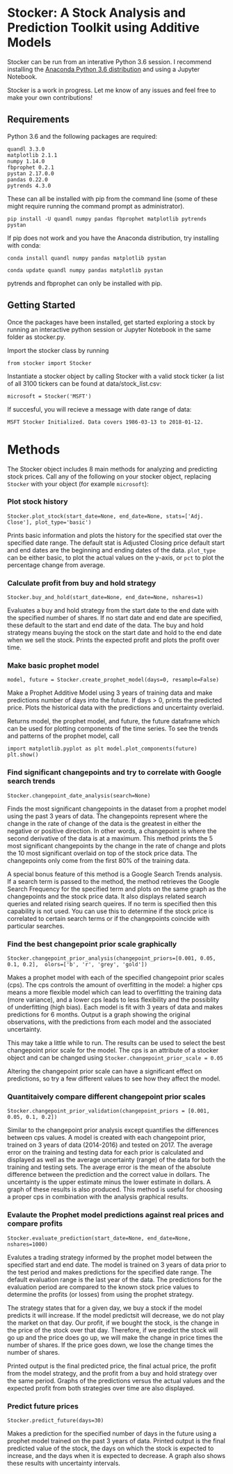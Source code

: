 # Stocker: A Stock Analysis and Prediction Toolkit using Additive Models 

Stocker can be run from an interative Python 3.6 session. I recommend 
installing the [Anaconda Python 3.6 distribution](https://www.anaconda.com/download/)
and using a Jupyter Notebook. 
 
Stocker is a work in progress. Let me know of any issues and feel 
free to make your own contributions! 

## Requirements 

Python 3.6 and the following packages are required:

	quandl 3.3.0
	matplotlib 2.1.1
	numpy 1.14.0
	fbprophet 0.2.1
	pystan 2.17.0.0
	pandas 0.22.0
	pytrends 4.3.0

These can all be installed with pip from the command line
(some of these might require running the command prompt as 
administrator). 

`pip install -U quandl numpy pandas fbprophet matplotlib pytrends pystan`

If pip does not work and you have the Anaconda 
distribution, try installing with conda:

`conda install quandl numpy pandas matplotlib pystan`

`conda update quandl numpy pandas matplotlib pystan`

pytrends and fbprophet can only be installed with pip. 

## Getting Started

Once the packages have been installed, get started exploring a stock 
by running an interactive python session or Jupyter Notebook in the same
folder as stocker.py. 

Import the stocker class by running

`from stocker import Stocker`

Instantiate a stocker object by calling Stocker with a valid stock ticker (a list of all 3100
tickers can be found at data/stock_list.csv:

`microsoft = Stocker('MSFT')`

If succesful, you will recieve a message with date range of data:

`MSFT Stocker Initialized. Data covers 1986-03-13 to 2018-01-12.`

# Methods

The Stocker object includes 8 main methods for analyzing and predicting 
stock prices. Call any of the following on your stocker object, replacing
`Stocker` with your object (for example `microsoft`):

### Plot stock history

`Stocker.plot_stock(start_date=None, end_date=None, stats=['Adj. Close'], plot_type='basic')`
	
Prints basic information and plots the history for the specified stat 
over the specified date range. The default stat is Adjusted Closing price
default start and end dates are the beginning and ending dates
of the data. `plot_type` can be either basic, to plot the actual values on the 
y-axis, or `pct` to plot the percentage change from average. 

### Calculate profit from buy and hold strategy

`Stocker.buy_and_hold(start_date=None, end_date=None, nshares=1)`

Evaluates a buy and hold strategy from the start date to the end date
with the specified number of shares. If no start date and end date are 
specified, these default to the start and end date of the data. The buy and
hold strategy means buying the stock on the start date and hold to the end date
when we sell the stock. Prints the expected profit and plots the profit over time. 

### Make basic prophet model

`model, future = Stocker.create_prophet_model(days=0, resample=False)`

Make a Prophet Additive Model using 3 years of training data
and make predictions number of days into the future. If days > 0, prints the 
predicted price. Plots the historical data with the predictions and uncertainty overlaid.

Returns model, the prophet model, and future, the future dataframe which can be used 
for plotting components of the time series. 
To see the trends and patterns of the prophet model, call 

`import matplotlib.pyplot as plt
model.plot_components(future)
plt.show()`

### Find significant changepoints and try to correlate with Google search trends

`Stocker.changepoint_date_analysis(search=None)`

Finds the most significant changepoints in the dataset from a prophet model 
using the past 3 years of data. The changepoints represent where the change in the
rate of change of the data is the greatest in either the negative or positive
direction. In other words, a changepoint is where the second derivative of the data 
is at a maximum. This method prints the 5 most significant changepoints by the 
change in the rate of change and plots the 10 most significant overlaid on top of the 
stock price data. The changepoints only come from the first 80% of the training data.

A special bonus feature of this method is a Google Search Trends analysis. If a search term is 
passed to the method, the method retrieves the Google Search Frequency for the specified term and plots
on the same graph as the changepoints and the stock price data. It also displays related 
search queries and related rising search queires. If no 
term is specified then this capability is not used. You can use
this to determine if the stock price is correlated to certain search terms or if the 
changepoints coincide with particular searches. 

### Find the best changepoint prior scale graphically

`Stocker.changepoint_prior_analysis(changepoint_priors=[0.001, 0.05, 0.1, 0.2], 
olors=['b', 'r', 'grey', 'gold'])`

Makes a prophet model with each of the specified changepoint prior scales (cps).
The cps controls the amount of overfitting in the model: a higher cps means a more
flexible model which can lead to overfitting the training data (more variance), 
and a lower cps leads to less flexibility and the possiblity of underfitting (high bias).
Each model is fit with 3 years of data and makes predictions for 6 months. Output is 
a graph showing the original observations, with the predictions from each model 
and the associated uncertainty.

This may take a little while to run. The results can be used to select the best 
changepoint prior scale for the model. The cps is an attribute of a stocker object 
and can be changed using `Stocker.changepoint_prior_scale = 0.05` 

Altering the changepoint prior scale can have a significant effect on predictions,
so try a few different values to see how they affect the model.

### Quantitaively compare different changepoint prior scales

`Stocker.changepoint_prior_validation(changepoint_priors = [0.001, 0.05, 0.1, 0.2])`

Similar to the changepoint prior analysis except quantifies the differences between 
cps values. A model is created with each changepoint prior, trained on 3 years of 
data (2014-2016) and tested on 2017. The average error on the training and testing
data for each prior is calculated and displayed as well as the average uncertainty
(range) of the data for both the training and testing sets. The average error is the 
mean of the absolute difference between the prediction and the correct value in dollars.
The uncertainty is the upper estimate minus the lower estimate in dollars.
A graph of these results is also produced. This method is useful for choosing
a proper cps in combination with the analysis graphical results. 

### Evalaute the Prophet model predictions against real prices and compare profits

`Stocker.evaluate_prediction(start_date=None, end_date=None, nshares=1000)`

Evalutes a trading strategy informed by the prophet model 
between the specified start and end date. The model is trained on 3 years of data 
prior to the test period and makes predictions for the specified date range. The 
default evaluation range is the last year of the data. The predictions for the 
evaluation period are compared to the known stock price values to determine the profits (or losses) 
from using the prophet strategy. 

The strategy states that for a given  day, we buy a stock if the model predicts it will increase.
If the model predictsit will decrease, we do not play the market on that day. 
Our profit, if we bought the stock, is the change in the price of the stock over that day. 
Therefore, if we predict the stock will go up and the price does go up, we will make the change
in price times the number of shares. If the price goes down, we lose the change times
the number of shares. 

Printed output is the final predicted price, the final actual price, the 
profit from the model strategy, and the profit from a buy and hold strategy over the 
same period. Graphs of the predictions versus the actual values and the expected 
profit from both strategies over time are also displayed. 

### Predict future prices

`Stocker.predict_future(days=30)`

Makes a prediction for the specified number of days in the future 
using a prophet model trained on the past 3 years of data. Printed output 
is the final predicted value of the stock, the days on which the stock is 
expected to increase, and the days when it is expected to decrease.
A graph also shows these results with uncertainty intervals.
	
